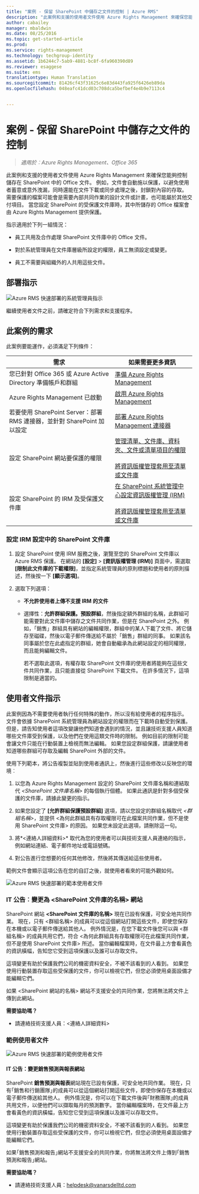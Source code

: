 ```yaml
---
title: "案例 - 保留 SharePoint 中儲存之文件的控制 | Azure RMS"
description: "此案例和支援的使用者文件使用 Azure Rights Management 來確保您能夠控制儲存在 SharePoint 中的 Office 文件。"
author: cabailey
manager: mbaldwin
ms.date: 08/25/2016
ms.topic: get-started-article
ms.prod: 
ms.service: rights-management
ms.technology: techgroup-identity
ms.assetid: 1b6244c7-5ab9-4881-bc8f-6fa960390d89
ms.reviewer: esaggese
ms.suite: ems
translationtype: Human Translation
ms.sourcegitcommit: 81426cf43f31625c6e83d443fa925f6426eb89da
ms.openlocfilehash: 048eafc41dcd03c708dca5befbef4e4b9e7113c4


---
```


# 案例 - 保留 SharePoint 中儲存之文件的控制

>*適用於︰Azure Rights Management、Office 365*

此案例和支援的使用者文件使用 Azure Rights Management 來確保您能夠控制儲存在 SharePoint 中的 Office 文件。 例如，文件會自動施以保護，以避免使用者蓄意或意外洩漏，同時還能在文件下載或同步處理之後，封鎖對內容的存取。 需要保護的檔案可能會是需要內部共同作業的設計文件或計畫，也可能屬於其他交付項目。 當您設定 SharePoint 的受保護文件庫時，其中所儲存的 Office 檔案會由 Azure Rights Management 提供保護。

指示適用於下列一組情況：

-   員工共用及合作處理 SharePoint 文件庫中的 Office 文件。

-   對於系統管理員在文件庫層級所設定的權限，員工無須設定或變更。

-   員工不需要與組織外的人共用這些文件。

## 部署指示
![Azure RMS 快速部署的系統管理員指示](../media/AzRMS_AdminBanner.png)

繼續使用者文件之前，請確定符合下列需求和支援程序。

## 此案例的需求
此案例要能運作，必須滿足下列條件：

|需求|如果需要更多資訊|
|---------------|--------------------------------|
|您已針對 Office 365 或 Azure Active Directory 準備帳戶和群組|[準備 Azure Rights Management](https://technet.microsoft.com/library/jj585029.aspx)|
|Azure Rights Management 已啟動|[啟用 Azure Rights Management](https://technet.microsoft.com/library/jj658941.aspx)|
|若要使用 SharePoint Server：部署 RMS 連接器，並針對 SharePoint 加以設定|[部署 Azure Rights Management 連接器](https://technet.microsoft.com/library/dn375964.aspx)|
|設定 SharePoint 網站要保護的權限|[管理清單、文件庫、資料夾、文件或清單項目的權限](https://support.office.com/en-ca/article/Manage-permissions-for-a-list-library-folder-document-or-list-item-9d13e7df-a770-4646-91ab-e3c117fcef45)<br /><br />[將資訊版權管理套用至清單或文件庫](http://office.microsoft.com/sharepoint-help/apply-information-rights-management-to-a-list-or-library-HA102891460.aspx)|
|設定 SharePoint 的 IRM 及受保護文件庫|[在 SharePoint 系統管理中心設定資訊版權管理 (IRM)](https://support.office.com/en-us/article/Set-up-Information-Rights-Management-IRM-in-SharePoint-admin-center-239ce6eb-4e81-42db-bf86-a01362fed65c)<br /><br />[將資訊版權管理套用至清單或文件庫](http://office.microsoft.com/sharepoint-help/apply-information-rights-management-to-a-list-or-library-HA102891460.aspx)|

### 設定 IRM 設定中的 SharePoint 文件庫

1.  設定 SharePoint 使用 IRM 服務之後，瀏覽至您的 SharePoint 文件庫以 Azure RMS 保護。 在網站的 **[設定]** &gt; **[資訊版權管理 (IRM)]** 頁面中，需選取 **[限制此文件庫的下載權限]**，並指定系統管理員的原則標題和使用者的原則描述，然後按一下 **[顯示選項]**。

2.  選取下列選項：

    -   **不允許使用者上傳不支援 IRM 的文件**

    -   選擇性：**允許群組保護。預設群組**，然後指定額外群組的名稱，此群組可能需要對此文件庫中儲存之文件共同作業，但是在 SharePoint 之外。 例如，「銷售」群組具有網站的編輯權限，群組中的某人下載了文件、將它儲存至磁碟，然後以電子郵件傳送給不屬於「銷售」群組的同事。 如果該名同事屬於您在此處指定的群組，她會自動繼承為此網站設定的相同權限，而且能夠編輯文件。

        若不選取此選項，有權存取 SharePoint 文件庫的使用者將能夠在這些文件共同作業，且只能直接從 SharePoint 下載文件。 在許多情況下，這項限制是適當的。

## 使用者文件指示
此案例因為不需要使用者執行任何特殊的動作，所以沒有給使用者的程序指示。 文件會依據 SharePoint 系統管理員為網站設定的權限而在下載時自動受到保護。 但是，請告知使用者這項改變讓他們知道會遇到的情況，並且讓技術支援人員知道哪些文件庫受到保護，以及他們在使用這類文件時的限制。 例如目前的限制可能會讓文件只能在行動裝置上檢視而無法編輯。 如果您設定群組保護，請讓使用者知道哪些群組可存取及編輯 SharePoint 外部的文件。

使用下列範本，將公告複製並貼到使用者通訊上，然後進行這些修改以反映您的環境︰

1.  以您為 Azure Rights Management 設定的 SharePoint 文件庫名稱和連結取代 *&lt;SharePoint 文件庫名稱&gt;* 的每個執行個體。 如果此通訊是針對多個受保護的文件庫，請據此變更的指示。

2.  如果您設定了 **[允許群組保護預設群組]** 選項，請以您設定的群組名稱取代 *&lt;群組名稱&gt;*，並提供 &lt;為何此群組具有存取權限可在此檔案共同作業，但不是使用 SharePoint 文件庫&gt; 的原因。 如果您未設定此選項，請刪除這一句。

3.  將*&lt;連絡人詳細資料&gt;* 取代為您的使用者可以與技術支援人員連絡的指示，例如網站連結、電子郵件地址或電話號碼。

4.  對公告進行您想要的任何其他修改，然後將其傳送給這些使用者。

範例文件會顯示這項公告在您的自訂之後，就使用者看來的可能外觀如何。

![Azure RMS 快速部署的範本使用者文件](../media/AzRMS_UsersBanner.png)

### IT 公告︰變更為 &lt;SharePoint 文件庫的名稱&gt; 網站
SharePoint 網站 **&lt;SharePoint 文件庫的名稱&gt;** 現在已設有保護，可安全地共同作業。 現在，只有 &lt;群組名稱&gt; 的成員可以從這個網站打開這些文件，即使您保存在本機或以電子郵件傳送給其他人。 例外情況是，在您下載文件後您可以與 &lt;群組名稱&gt; 的成員共用它們，符合 &lt;為何此群組具有存取權限可在此檔案共同作業，但不是使用 SharePoint 文件庫&gt; 所述。 當你編輯檔案時，在文件最上方會看黃色的資訊橫幅，告知您它受到這項保護以及誰可以存取文件。

這項變更有助於保護我們公司的機密資料安全，不被不該看到的人看到。 如果您使用行動裝置存取這些受保護的文件，你可以檢視它們，但您必須使用桌面設備才能編輯它們。

如果 &lt;SharePoint 網站的名稱&gt; 網站不支援安全的共同作業，您將無法將文件上傳到此網站。

**需要協助嗎？**

-   請連絡技術支援人員：&lt;連絡人詳細資料&gt;

### 範例使用者文件
![Azure RMS 快速部署的範例使用者文件](../media/AzRMS_ExampleBanner.png)

#### IT 公告：變更銷售預測與報表網站
SharePoint **銷售預測與報表**網站現在已設有保護，可安全地共同作業。 現在，只有｢銷售和行銷團隊｣的成員可以從這個網站打開這些文件，即使你保存在本機或以電子郵件傳送給其他人。 例外情況是，你可以在下載文件後與｢財務團隊｣的成員共用文件，以便他們可以擷取每月的預測數字。 當你編輯檔案時，在文件最上方會看黃色的資訊橫幅，告知您它受到這項保護以及誰可以存取文件。

這項變更有助於保護我們公司的機密資料安全，不被不該看到的人看到。 如果您使用行動裝置存取這些受保護的文件，你可以檢視它們，但您必須使用桌面設備才能編輯它們。

如果｢銷售預測和報告｣網站不支援安全的共同作業，你將無法將文件上傳到｢銷售預測和報告｣網站。

**需要協助嗎？**

-   請連絡技術支援人員：helpdesk@vanarsdelltd.com




<!--HONumber=Aug16_HO4-->


